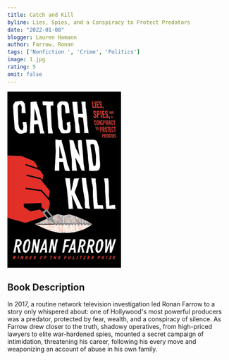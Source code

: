 ```yaml
---
title: Catch and Kill
byline: Lies, Spies, and a Conspiracy to Protect Predators
date: "2022-01-08"
blogger: Lauren Hamann
author: Farrow, Ronan
tags: ['Nonfiction ', 'Crime', 'Politics']
image: 1.jpg
rating: 5
omit: false
---
```


![Book Cover](1.jpg)


## Book Description

In 2017, a routine network television investigation led Ronan Farrow to a story only whispered about: one of Hollywood's most powerful producers was a predator, protected by fear, wealth, and a conspiracy of silence. As Farrow drew closer to the truth, shadowy operatives, from high-priced lawyers to elite war-hardened spies, mounted a secret campaign of intimidation, threatening his career, following his every move and weaponizing an account of abuse in his own family.